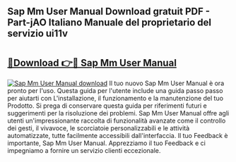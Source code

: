 ## Sap Mm User Manual Download gratuit PDF - Part-jAO Italiano Manuale del proprietario del servizio ui11v

# <h2><a href="http://dfahi5o.blite.top/?on=Sap+Mm+User+Manual">🔗Download 👉🔴 Sap Mm User Manual</a></h2>

[![Sap Mm User Manual download](https://i.imgur.com/lujVjoI.png)](http://dfahi5o.blite.top/?on=Sap+Mm+User+Manual)
Il tuo nuovo Sap Mm User Manual è ora pronto per l'uso. Questa guida per l'utente include una guida passo passo per aiutarti con L'installazione, il funzionamento e la manutenzione del tuo Prodotto. Si prega di conservare questa guida per riferimenti futuri e suggerimenti per la risoluzione dei problemi. Sap Mm User Manual offre agli utenti un'impressionante raccolta di funzionalità avanzate come il controllo dei gesti, il vivavoce, le scorciatoie personalizzabili e le attività automatizzate, tutte facilmente accessibili dall'interfaccia. Il tuo Feedback è importante, Sap Mm User Manual. Apprezziamo il tuo Feedback e ci impegniamo a fornire un servizio clienti eccezionale.

